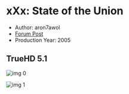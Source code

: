 # xXx: State of the Union

* Author: aron7awol
* [Forum Post](https://www.avsforum.com/threads/bass-eq-for-filtered-movies.2995212/post-58239920)
* Production Year: 2005

## TrueHD 5.1

![img 0](https://i.imgur.com/Pey87Eh.jpg)

![img 1](https://i.imgur.com/ljS7hCG.jpg)

